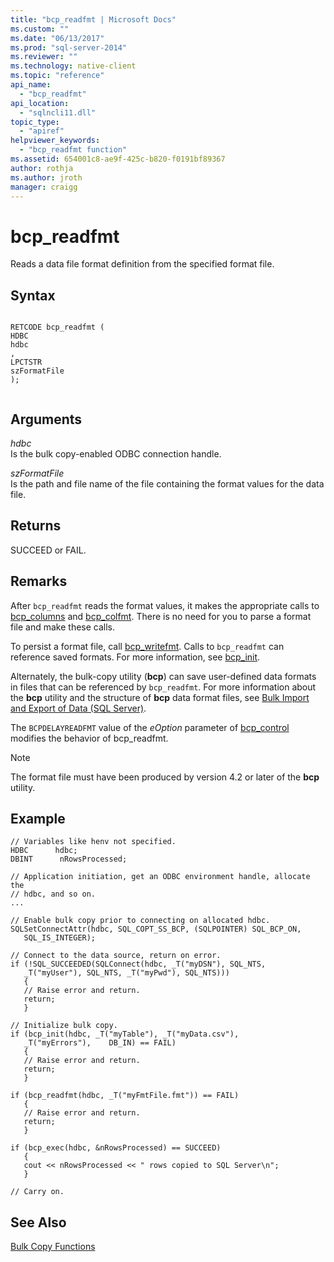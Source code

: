 ```yaml
---
title: "bcp_readfmt | Microsoft Docs"
ms.custom: ""
ms.date: "06/13/2017"
ms.prod: "sql-server-2014"
ms.reviewer: ""
ms.technology: native-client
ms.topic: "reference"
api_name: 
  - "bcp_readfmt"
api_location: 
  - "sqlncli11.dll"
topic_type: 
  - "apiref"
helpviewer_keywords: 
  - "bcp_readfmt function"
ms.assetid: 654001c8-ae9f-425c-b820-f0191bf89367
author: rothja
ms.author: jroth
manager: craigg
---
```

# bcp_readfmt
  Reads a data file format definition from the specified format file.  
  
## Syntax  
  
```  
  
RETCODE bcp_readfmt (  
HDBC   
hdbc  
,  
LPCTSTR   
szFormatFile  
);  
  
```  
  
## Arguments  
 *hdbc*  
 Is the bulk copy-enabled ODBC connection handle.  
  
 *szFormatFile*  
 Is the path and file name of the file containing the format values for the data file.  
  
## Returns  
 SUCCEED or FAIL.  
  
## Remarks  
 After `bcp_readfmt` reads the format values, it makes the appropriate calls to [bcp_columns](bcp-columns.md) and [bcp_colfmt](bcp-colfmt.md). There is no need for you to parse a format file and make these calls.  
  
 To persist a format file, call [bcp_writefmt](bcp-writefmt.md). Calls to `bcp_readfmt` can reference saved formats. For more information, see [bcp_init](bcp-init.md).  
  
 Alternately, the bulk-copy utility (**bcp**) can save user-defined data formats in files that can be referenced by `bcp_readfmt`. For more information about the **bcp** utility and the structure of **bcp** data format files, see [Bulk Import and Export of Data &#40;SQL Server&#41;](../import-export/bulk-import-and-export-of-data-sql-server.md).  
  
 The `BCPDELAYREADFMT` value of the *eOption* parameter of [bcp_control](bcp-control.md) modifies the behavior of bcp_readfmt.  
  
> [!NOTE]  
>  The format file must have been produced by version 4.2 or later of the **bcp** utility.  
  
## Example  
  
```  
// Variables like henv not specified.  
HDBC      hdbc;  
DBINT      nRowsProcessed;  
  
// Application initiation, get an ODBC environment handle, allocate the  
// hdbc, and so on.  
...   
  
// Enable bulk copy prior to connecting on allocated hdbc.  
SQLSetConnectAttr(hdbc, SQL_COPT_SS_BCP, (SQLPOINTER) SQL_BCP_ON,  
   SQL_IS_INTEGER);  
  
// Connect to the data source, return on error.  
if (!SQL_SUCCEEDED(SQLConnect(hdbc, _T("myDSN"), SQL_NTS,  
   _T("myUser"), SQL_NTS, _T("myPwd"), SQL_NTS)))  
   {  
   // Raise error and return.  
   return;  
   }  
  
// Initialize bulk copy.   
if (bcp_init(hdbc, _T("myTable"), _T("myData.csv"),  
   _T("myErrors"),    DB_IN) == FAIL)  
   {  
   // Raise error and return.  
   return;  
   }  
  
if (bcp_readfmt(hdbc, _T("myFmtFile.fmt")) == FAIL)  
   {  
   // Raise error and return.  
   return;  
   }  
  
if (bcp_exec(hdbc, &nRowsProcessed) == SUCCEED)  
   {  
   cout << nRowsProcessed << " rows copied to SQL Server\n";  
   }  
  
// Carry on.  
```  
  
## See Also  
 [Bulk Copy Functions](sql-server-driver-extensions-bulk-copy-functions.md)  
  
  
